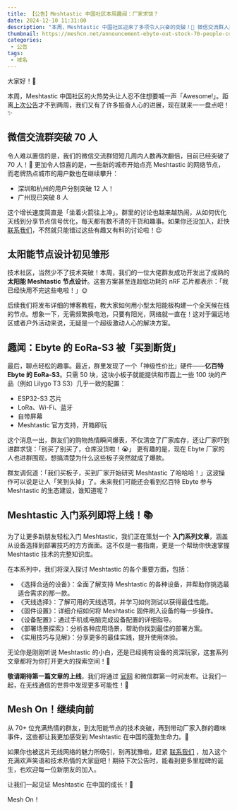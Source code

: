 ```yaml
---
title: 【公告】Meshtastic 中国社区本周趣闻：厂家求饶？
date: 2024-12-10 11:31:00
description: "本周，Meshtastic 中国社区迎来了多项令人兴奋的突破！🎉 微信交流群人数突破 70 人，多地用户数量显著增长，技术上还开发出了一套成熟的太阳能节点方案。此外，群友们的购物狂潮让性价比神器 EoRa-S3 被“买到断货”，甚至吸引厂家加入群里围观。令人期待的是，我们即将推出全新的Meshtastic 入门系列文章。"
thumbnail: https://meshcn.net/announcement-ebyte-out-stock-70-people-community/dan-gold-80jPsacAjUs-unsplash.webp
categories:
 - 公告
tags:
 - 域名
---
```


大家好！🎉

本周，Meshtastic 中国社区的火热势头让人忍不住想要喊一声「Awesome!」。距离[上次公告](/announcement-migration-new-domain-meshcn-net/)才不到两周，我们又有了许多振奋人心的进展，现在就来一一盘点吧！✨

## 微信交流群突破 70 人

令人难以置信的是，我们的微信交流群短短几周内人数再次翻倍，目前已经突破了 70 人！👏 更加令人惊喜的是，一些新的城市开始点亮 Meshtastic 的网络节点，而老牌热点城市的用户数也在继续攀升：  
- 深圳和杭州的用户分别突破 12 人！  
- 广州现已突破 8 人  

这个增长速度简直是「坐着火箭往上冲」。群里的讨论也越来越热闹，从如何优化天线到分享节点信号优化，每天都有数不清的干货和趣事。如果你还没加入，赶快[联系我们](https://meshcn.net/contact)，不然就只能错过这些有趣又有料的讨论啦！😉

## 太阳能节点设计初见雏形

技术社区，当然少不了技术突破！本周，我们的一位大佬群友成功开发出了成熟的 **太阳能 Meshtastic 节点设计**。这套方案甚至连超低功耗的 nRF 芯片都表示：「我已经快用不完这些电啦！」🌞

后续我们将发布详细的博客教程，教大家如何用小型太阳能板构建一个全天候在线的节点。想象一下，无需频繁换电池，只要有阳光，网络就一直在！这对于偏远地区或者户外活动来说，无疑是一个超级激动人心的解决方案。

## 趣闻：Ebyte 的 EoRa-S3 被「买到断货」

最后，聊点轻松的趣事。最近，群里发现了一个「神级性价比」硬件——**亿百特 Ebyte 的 EoRa-S3**。只需 50 块，这块小板子就能提供和市面上一些 100 块的产品（例如 Lilygo T3 S3）几乎一致的配置：  
- ESP32-S3 芯片  
- LoRa、Wi-Fi、蓝牙  
- 自带屏幕  
- Meshtastic 官方支持，开箱即玩  

这个消息一出，群友们的购物热情瞬间爆表，不仅清空了厂家库存，还让厂家吓到进群求饶：「别买了别买了，仓库没货啦！😭」 更有趣的是，现在 Ebyte 厂家的人也进群围观，想搞清楚为什么这些板子突然就成了爆款。  

群友调侃道：「我们买板子，买到厂家开始研究 Meshtastic 了哈哈哈！」这波操作可以说是让人「笑到头掉」了。未来我们可能还会看到亿百特 Ebyte 参与 Meshtastic 的生态建设，谁知道呢？

## Meshtastic 入门系列即将上线！📚

为了让更多新朋友轻松入门 Meshtastic，我们正在策划一个 **入门系列文章**，涵盖从设备选择到部署技巧的方方面面。这不仅是一套指南，更是一个帮助你快速掌握 Meshtastic 技术的完整知识库。

在本系列中，我们将深入探讨 Meshtastic 的各个重要方面，包括：  
- 《选择合适的设备》：全面了解支持 Meshtastic 的各种设备，并帮助你挑选最适合需求的那一款。  
- 《天线选择》：了解可用的天线选项，并学习如何测试以获得最佳性能。  
- 《固件设置》：详细介绍如何将 Meshtastic 固件刷入设备的每一步操作。  
- 《设备配置》：通过手机或电脑完成设备配置的详细指导。  
- 《部署场景探索》：分析各种应用场景，帮助你找到最佳的部署方案。  
- 《实用技巧与见解》：分享更多的最佳实践，提升使用体验。  

无论你是刚刚听说 Meshtastic 的小白，还是已经拥有设备的资深玩家，这套系列文章都将为你打开更大的探索空间！🎉

**敬请期待第一篇文章的上线**，我们将通过 [官网](https://meshcn.net/) 和微信群第一时间发布。让我们一起，在无线通信的世界中发现更多可能性！🌟

## Mesh On！继续向前

从 70+ 位充满热情的群友，到太阳能节点的技术突破，再到带动厂家入群的趣味事件，这些都让我更加感受到 Meshtastic 在中国的蓬勃生命力。🎉

如果你也被这片无线网络的魅力所吸引，别再犹豫啦，赶紧 [联系我们](https://meshcn.net/contact) ，加入这个充满欢声笑语和技术热情的大家庭吧！期待下次公告时，能看到更多里程碑的诞生，也欢迎每一位新朋友的加入。

让我们一起见证 Meshtastic 在中国的成长！🚀

Mesh On！